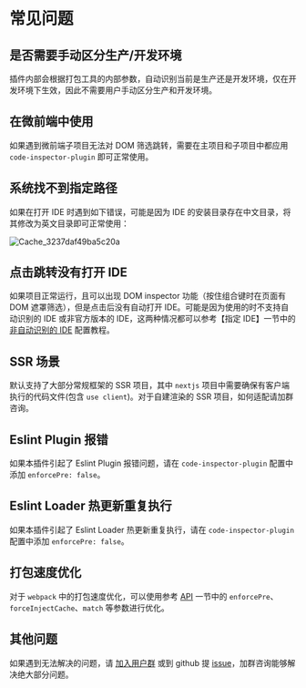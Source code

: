 # 常见问题

## 是否需要手动区分生产/开发环境

插件内部会根据打包工具的内部参数，自动识别当前是生产还是开发环境，仅在开发环境下生效，因此不需要用户手动区分生产和开发环境。

## 在微前端中使用

如果遇到微前端子项目无法对 DOM 筛选跳转，需要在主项目和子项目中都应用 `code-inspector-plugin` 即可正常使用。

## 系统找不到指定路径

如果在打开 IDE 时遇到如下错误，可能是因为 IDE 的安装目录存在中文目录，将其修改为英文目录即可正常使用：

![Cache_3237daf49ba5c20a](https://github.com/zh-lx/code-inspector/assets/73059627/a6883758-27e1-474d-87a4-32e1cfd013d0)

## 点击跳转没有打开 IDE

如果项目正常运行，且可以出现 DOM inspector 功能（按住组合键时在页面有 DOM 遮罩筛选），但是点击后没有自动打开 IDE。可能是因为使用的时不支持自动识别的 IDE 或非官方版本的 IDE，这两种情况都可以参考【指定 IDE】一节中的 [非自动识别的 IDE](/guide/ide.html#非自动识别的-ide) 配置教程。

## SSR 场景

默认支持了大部分常规框架的 SSR 项目，其中 `nextjs` 项目中需要确保有客户端执行的代码文件(包含 `use client`)。对于自建渲染的 SSR 项目，如何适配请加群咨询。

## Eslint Plugin 报错

如果本插件引起了 Eslint Plugin 报错问题，请在 `code-inspector-plugin` 配置中添加 `enforcePre: false`。

## Eslint Loader 热更新重复执行

如果本插件引起了 Eslint Loader 热更新重复执行，请在 `code-inspector-plugin` 配置中添加 `enforcePre: false`。

## 打包速度优化

对于 `webpack` 中的打包速度优化，可以使用参考 [API](/guide/api) 一节中的 `enforcePre`、`forceInjectCache`、`match` 等参数进行优化。

## 其他问题

如果遇到无法解决的问题，请 [加入用户群](/more/feedback) 或到 github 提 [issue](https://github.com/zh-lx/code-inspector/issues)，加群咨询能够解决绝大部分问题。
